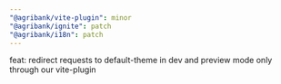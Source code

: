```yaml
---
"@agribank/vite-plugin": minor
"@agribank/ignite": patch
"@agribank/i18n": patch
---
```


feat: redirect requests to default-theme in dev and preview mode only through our vite-plugin
